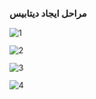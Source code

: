 
### مراحل ایجاد دیتابیس

![1](https://user-images.githubusercontent.com/27927279/223080117-a8275ad6-cc94-4cf2-be98-7db34850a04f.jpg)


![2](https://user-images.githubusercontent.com/27927279/223080144-4764afbd-212c-4a62-b968-b90c15c663de.jpg)


![3](https://user-images.githubusercontent.com/27927279/223080161-81be6de1-aecc-449b-9769-1146ab8c8d55.jpg)


![4](https://user-images.githubusercontent.com/27927279/223080182-3b0b25c5-dfce-42bc-ad50-ae57129d34f5.jpg)
